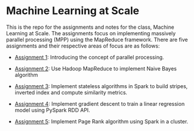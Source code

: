# Machine Learning at Scale

This is the repo for the assignments and notes for the class, Machine Learning at Scale. The assignments focus on implementing massively parallel processing (MPP) using the MapReduce framework. There are five assignments and their respective areas of focus are as follows:

* [Assignment 1](https://github.com/erikhou45/ml-at-scale/blob/master/Assignments/HW1/hw1_Workbook.ipynb): Introducing the concept of parallel processing.

* [Assignment 2](https://github.com/erikhou45/ml-at-scale/blob/master/Assignments/HW2/hw2_workbook.ipynb): Use Hadoop MapReduce to implement Naive Bayes algorithm

* [Assignment 3](https://github.com/erikhou45/ml-at-scale/blob/master/Assignments/HW3/hw3_workbook.ipynb): Implement stateless algorithms in Spark to build stripes, inverted index and compute similarity metrics.
 
* [Assignment 4](https://github.com/erikhou45/ml-at-scale/blob/master/Assignments/HW4/hw4_workbook.ipynb): Implement gradient descent to train a linear regression model using PySpark RDD API.

* [Assignment 5](https://github.com/erikhou45/ml-at-scale/blob/master/Assignments/HW5/hw5_workbook.ipynb): Implement Page Rank algorithm using Spark in a cluster.
